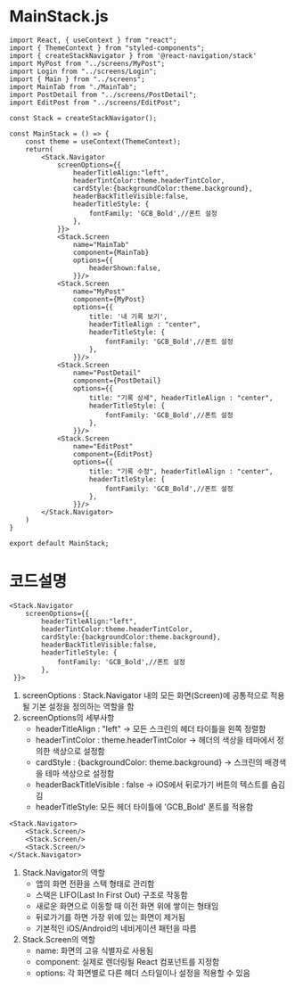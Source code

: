 # MainStack.js

```JS
import React, { useContext } from "react";
import { ThemeContext } from "styled-components";
import { createStackNavigator } from '@react-navigation/stack'
import MyPost from "../screens/MyPost";
import Login from "../screens/Login";
import { Main } from "../screens";
import MainTab from "./MainTab";
import PostDetail from "../screens/PostDetail";
import EditPost from "../screens/EditPost";

const Stack = createStackNavigator();

const MainStack = () => {
    const theme = useContext(ThemeContext);
    return(
        <Stack.Navigator
            screenOptions={{
                headerTitleAlign:"left",
                headerTintColor:theme.headerTintColor,
                cardStyle:{backgroundColor:theme.background},
                headerBackTitleVisible:false,
                headerTitleStyle: {
                    fontFamily: 'GCB_Bold',//폰트 설정
                },
            }}>
            <Stack.Screen 
                name="MainTab" 
                component={MainTab}
                options={{
                    headerShown:false,
                }}/>
            <Stack.Screen
                name="MyPost"
                component={MyPost}
                options={{ 
                    title: '내 기록 보기',
                    headerTitleAlign : "center",
                    headerTitleStyle: {
                        fontFamily: 'GCB_Bold',//폰트 설정
                    }, 
                }}/>
            <Stack.Screen 
                name="PostDetail" 
                component={PostDetail} 
                options={{ 
                    title: "기록 상세", headerTitleAlign : "center",
                    headerTitleStyle: {
                        fontFamily: 'GCB_Bold',//폰트 설정
                    },
                }}/>
            <Stack.Screen
                name="EditPost"
                component={EditPost}
                options={{
                    title: "기록 수정", headerTitleAlign : "center",
                    headerTitleStyle: {
                        fontFamily: 'GCB_Bold',//폰트 설정
                    },
                }}/>
        </Stack.Navigator>
    )
}

export default MainStack;
```

# 코드설명

```JS
<Stack.Navigator
    screenOptions={{
        headerTitleAlign:"left",
        headerTintColor:theme.headerTintColor,
        cardStyle:{backgroundColor:theme.background},
        headerBackTitleVisible:false,
        headerTitleStyle: {
            fontFamily: 'GCB_Bold',//폰트 설정
        },
 }}>
```
1. screenOptions : Stack.Navigator 내의 모든 화면(Screen)에 공통적으로 적용될 기본 설정을 정의하는 역할을 함
2. screenOptions의 세부사항
    - headerTitleAlign : "left" -> 모든 스크린의 헤더 타이틀을 왼쪽 정렬함
    - headerTintColor : theme.headerTintColor -> 헤더의 색상을 테마에서 정의한 색상으로 설정함
    - cardStyle : {backgroundColor: theme.background} -> 스크린의 배경색을 테마 색상으로 설정함
    - headerBackTitleVisible : false -> iOS에서 뒤로가기 버튼의 텍스트를 숨김김
    - headerTitleStyle: 모든 헤더 타이틀에 'GCB_Bold' 폰트를 적용함
```JS
<Stack.Navigator>
    <Stack.Screen/>
    <Stack.Screen/>
    <Stack.Screen/>
</Stack.Navigator>
```
1. Stack.Navigator의 역할
    - 앱의 화면 전환을 스택 형태로 관리함
    - 스택은 LIFO(Last In First Out) 구조로 작동함
    - 새로운 화면으로 이동할 때 이전 화면 위에 쌓이는 형태임
    - 뒤로가기를 하면 가장 위에 있는 화면이 제거됨
    - 기본적인 iOS/Android의 네비게이션 패턴을 따름
2. Stack.Screen의 역할
    - name: 화면의 고유 식별자로 사용됨
    - component: 실제로 렌더링될 React 컴포넌트를 지정함
    - options: 각 화면별로 다른 헤더 스타일이나 설정을 적용할 수 있음